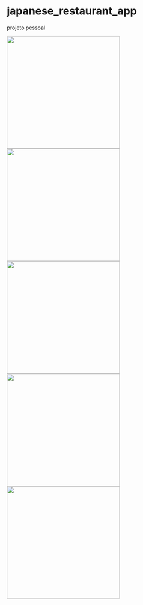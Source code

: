 # japanese_restaurant_app
 projeto pessoal 

 <img src="https://github.com/pontes2014/japanese_restaurant_app/assets/91500779/b51f32a9-1354-492e-9b10-4fd8d5c54648" width="300">
 <img src="https://github.com/pontes2014/japanese_restaurant_app/assets/91500779/dd317a6f-5826-4f2d-9d77-2fc69c52f9cb" width="300">
 <img src="https://github.com/pontes2014/japanese_restaurant_app/assets/91500779/2f2b7177-5368-4c83-a598-34ccd3efd8a9" width="300">
 <img src="https://github.com/pontes2014/japanese_restaurant_app/assets/91500779/a82608a4-f6a6-4959-b23a-77e3bddefa62" width="300">
 <img src="https://github.com/pontes2014/japanese_restaurant_app/assets/91500779/e3180da5-3e24-447b-80b5-0ff46de81a16" width="300">
